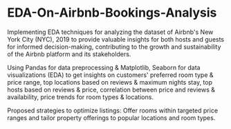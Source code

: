 # EDA-On-Airbnb-Bookings-Analysis
Implementing EDA techniques for analyzing the dataset of Airbnb's New York City (NYC), 2019 to provide valuable insights for both hosts and guests for informed decision-making, contributing to the growth and sustainability of the Airbnb platform and its stakeholders.

Using Pandas for data preprocessing & Matplotlib, Seaborn for data visualizations (EDA) to get insights on customers' preferred room type & price range, top locations based on reviews & maximum nights stay, top hosts based on reviews & price, correlation between price and reviews & availability, price trends for room types & locations.

Proposed strategies to optimize listings: Offer rooms within targeted price ranges and tailor property offerings to popular locations and room types.
